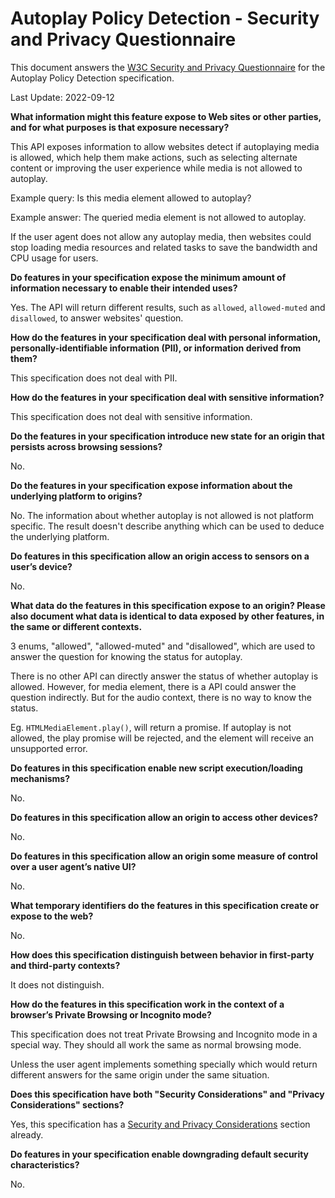 # Autoplay Policy Detection - Security and Privacy Questionnaire

This document answers the [W3C Security and Privacy
Questionnaire](https://w3ctag.github.io/security-questionnaire/) for the
Autoplay Policy Detection specification.

Last Update: 2022-09-12

**What information might this feature expose to Web sites or other parties, and
for what purposes is that exposure necessary?**

This API exposes information to allow websites detect if autoplaying media is
allowed, which help them make actions, such as selecting alternate content or
improving the user experience while media is not allowed to autoplay.

Example query:
Is this media element allowed to autoplay?

Example answer:
The queried media element is not allowed to autoplay.

If the user agent does not allow any autoplay media, then websites could stop
loading media resources and related tasks to save the bandwidth and CPU usage
for users.

**Do features in your specification expose the minimum amount of information
necessary to enable their intended uses?**

Yes. The API will return different results, such as `allowed`, `allowed-muted`
and `disallowed`, to answer websites' question.

**How do the features in your specification deal with personal information,
personally-identifiable information (PII), or information derived from them?**

This specification does not deal with PII.

**How do the features in your specification deal with sensitive information?**

This specification does not deal with sensitive information.

**Do the features in your specification introduce new state for an origin that
persists across browsing sessions?**

No.

**Do the features in your specification expose information about the underlying
platform to origins?**

No. The information about whether autoplay is not allowed is not platform
specific. The result doesn't describe anything which can be used to deduce the
underlying platform.

**Do features in this specification allow an origin access to sensors on a
user’s device?**

No.

**What data do the features in this specification expose to an origin? Please
also document what data is identical to data exposed by other features, in the
same or different contexts.**

3 enums, "allowed", "allowed-muted" and "disallowed", which are used to answer
the question for knowing the status for autoplay.

There is no other API can directly answer the status of whether autoplay is
allowed. However, for media element, there is a API could answer the question
indirectly. But for the audio context, there is no way to know the status.

Eg. `HTMLMediaElement.play()`, will return a promise. If autoplay is not
allowed, the play promise will be rejected, and the element will receive an
unsupported error.

**Do features in this specification enable new script execution/loading
mechanisms?**

No.

**Do features in this specification allow an origin to access other devices?**

No.

**Do features in this specification allow an origin some measure of control over
a user agent’s native UI?**

No.

**What temporary identifiers do the features in this specification create or
expose to the web?**

No.

**How does this specification distinguish between behavior in first-party and
third-party contexts?**

It does not distinguish.

**How do the features in this specification work in the context of a browser’s
Private Browsing or Incognito mode?**

This specification does not treat Private Browsing and Incognito mode in a
special way. They should all work the same as normal browsing mode.

Unless the user agent implements something specially which would return
different answers for the same origin under the same situation.

**Does this specification have both "Security Considerations" and "Privacy
Considerations" sections?**

Yes, this specification has a [Security and Privacy Considerations](https://w3c.github.io/autoplay/#security-and-privacy)
section already.

**Do features in your specification enable downgrading default security
characteristics?**

No.
